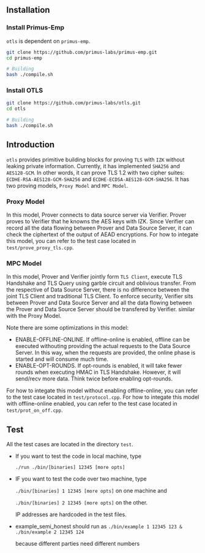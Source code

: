 ## Installation
### Install Primus-Emp
`otls` is dependent on `primus-emp`.
```bash
git clone https://github.com/primus-labs/primus-emp.git
cd primus-emp

# Building
bash ./compile.sh

```

### Install OTLS
```bash
git clone https://github.com/primus-labs/otls.git
cd otls

# Building
bash ./compile.sh
```

## Introduction
`otls` provides primitive building blocks for proving `TLS` with `IZK` without leaking private information. Currently, it has implemented `SHA256` and `AES128-GCM`. In other words, it can prove TLS 1.2 with two cipher suites: `ECDHE-RSA-AES128-GCM-SHA256` and `ECDHE-ECDSA-AES128-GCM-SHA256`. It has two proving models, `Proxy Model` and `MPC Model`.
### Proxy Model
In this model, Prover connects to data source server via Verifier. Prover proves to Verifier that he knowns the AES keys with IZK. Since Verifier can record all the data flowing between Prover and Data Source Server, it can check the ciphertext of the output of AEAD encryptions.
For how to integate this model, you can refer to the test case located in `test/prove_proxy_tls.cpp`.

### MPC Model
In this model, Prover and Verifier jointly form `TLS Client`, execute TLS Handshake and TLS Query using garble circuit and oblivious transfer. From the respective of Data Source Server, there is no difference between the joint TLS Client and traditional TLS Client. To enforce security, Verifier sits between Prover and Data Source Server and all the data flowing between the Prover and Data Source Server should be transfered by Verifier. similar with the Proxy Model.

Note there are some optimizations in this model:
- ENABLE-OFFLINE-ONLINE. If offline-online is enabled, offline can be executed withouting providing the actual requests to the Data Source Server. In this way, when the requests are provided, the online phase is started and will consume much time.
- ENABLE-OPT-ROUNDS. If opt-rounds is enabled, it will take fewer rounds when executing HMAC in TLS Handshake. However, it will send/recv more data. Think twice before enabling opt-rounds.

For how to integate this model without enabling offline-online, you can refer to the test case located in `test/protocol.cpp`.
For how to integate this model with offline-online enabled, you can refer to the test case located in `test/prot_on_off.cpp`.

## Test
All the test cases are located in the directory `test`.

* If you want to test the code in local machine, type

   `./run ./bin/[binaries] 12345 [more opts]`
* IF you want to test the code over two machine, type

  `./bin/[binaries] 1 12345 [more opts]` on one machine and 
  
  `./bin/[binaries] 2 12345 [more opts]` on the other.
  
  IP addresses are hardcoded in the test files.

* example_semi_honest should run as 
    `./bin/example 1 12345 123 & ./bin/example 2 12345 124`
    
    because different parties need different numbers
